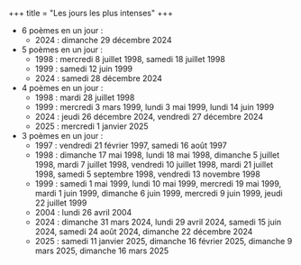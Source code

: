 +++
title = "Les jours les plus intenses"
+++
- 6 poèmes en un jour :
  - 2024 : dimanche 29 décembre 2024
- 5 poèmes en un jour :
  - 1998 : mercredi 8 juillet 1998, samedi 18 juillet 1998
  - 1999 : samedi 12 juin 1999
  - 2024 : samedi 28 décembre 2024
- 4 poèmes en un jour :
  - 1998 : mardi 28 juillet 1998
  - 1999 : mercredi 3 mars 1999, lundi 3 mai 1999, lundi 14 juin 1999
  - 2024 : jeudi 26 décembre 2024, vendredi 27 décembre 2024
  - 2025 : mercredi 1 janvier 2025
- 3 poèmes en un jour :
  - 1997 : vendredi 21 février 1997, samedi 16 août 1997
  - 1998 : dimanche 17 mai 1998, lundi 18 mai 1998, dimanche 5 juillet 1998, mardi 7 juillet 1998, vendredi 10 juillet 1998, mardi 21 juillet 1998, samedi 5 septembre 1998, vendredi 13 novembre 1998
  - 1999 : samedi 1 mai 1999, lundi 10 mai 1999, mercredi 19 mai 1999, mardi 1 juin 1999, dimanche 6 juin 1999, mercredi 9 juin 1999, jeudi 22 juillet 1999
  - 2004 : lundi 26 avril 2004
  - 2024 : dimanche 31 mars 2024, lundi 29 avril 2024, samedi 15 juin 2024, samedi 24 août 2024, dimanche 22 décembre 2024
  - 2025 : samedi 11 janvier 2025, dimanche 16 février 2025, dimanche 9 mars 2025, dimanche 16 mars 2025

